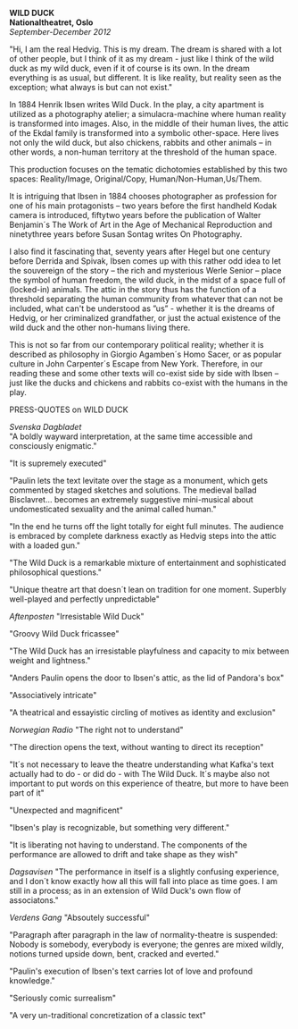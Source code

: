 **WILD DUCK**  
**Nationaltheatret, Oslo**  
*September-December 2012*

"Hi, I am the real Hedvig. This is my dream. The dream is shared with a lot of other people, but I think of it as my dream - just like I think of the wild duck as my wild duck, even if it of course is its own. In the dream everything is as usual, but different. It is like reality, but reality seen as the exception; what always is but can not exist."

In 1884 Henrik Ibsen writes Wild Duck. In the play, a city apartment is utilized as a photography atelier; a simulacra-machine where human reality is transformed into images. Also, in the middle of their human lives, the attic of the Ekdal family is transformed into a symbolic other-space. Here lives not only the wild duck, but also chickens, rabbits and other animals – in other words, a non-human territory at the threshold of the human space.

This production focuses on the tematic dichotomies established by this two spaces: Reality/Image, Original/Copy, Human/Non-Human,Us/Them.

It is intriguing that Ibsen in 1884 chooses photographer as profession for one of his main protagonists – two years before the first handheld Kodak camera is introduced, fiftytwo years before the publication of Walter Benjamin´s The Work of Art in the Age of Mechanical Reproduction and ninetythree years before Susan Sontag writes On Photography.

I also find it fascinating that, seventy years after Hegel but one century before Derrida and Spivak, Ibsen comes up with this rather odd idea to let the souvereign of the story – the rich and mysterious Werle Senior – place the symbol of human freedom, the wild duck, in the midst of a space full of (locked-in) animals. The attic in the story thus has the function of a threshold separating the human community from whatever that can not be included, what can't be understood as ”us” - whether it is the dreams of Hedvig, or her criminalized grandfather, or just the actual existence of the wild duck and the other non-humans living there.

This is not so far from our contemporary political reality; whether it is described as philosophy in Giorgio Agamben´s Homo Sacer, or as popular culture in John Carpenter´s Escape from New York.
Therefore, in our reading these and some other texts will co-exist side by side with Ibsen – just like the ducks and chickens and rabbits co-exist with the humans in the play.

PRESS-QUOTES on WILD DUCK  

*Svenska Dagbladet*  
"A boldly wayward interpretation, at the same time accessible and consciously enigmatic."

"It is supremely executed"

"Paulin lets the text levitate over the stage as a monument, which gets commented by staged sketches and solutions. The medieval ballad Bisclavret... becomes an extremely suggestive mini-musical about undomesticated sexuality and the animal called human."

"In the end he turns off the light totally for eight full minutes. The audience is embraced by complete darkness exactly as Hedvig steps into the attic with a loaded gun."

"The Wild Duck is a remarkable mixture of entertainment and sophisticated philosophical questions."

"Unique theatre art that doesn´t lean on tradition for one moment. Superbly well-played and perfectly unpredictable"

*Aftenposten*
"Irresistable Wild Duck"

"Groovy Wild Duck fricassee"

"The Wild Duck has an irresistable playfulness and capacity to mix between weight and lightness."

"Anders Paulin opens the door to Ibsen's attic, as the lid of Pandora's box"

"Associatively intricate"

"A theatrical and essayistic circling of motives as identity and exclusion"

*Norwegian Radio*
"The right not to understand"

"The direction opens the text, without wanting to direct its reception"

"It´s not necessary to leave the theatre understanding what Kafka's text actually had to do - or did do - with The Wild Duck. It´s maybe also not important to put words on this experience of theatre, but more to have been part of it"

"Unexpected and magnificent"

"Ibsen's play is recognizable, but something very different."

"It is liberating not having to understand. The components of the performance are allowed to drift and take shape as they wish"

*Dagsavisen*
"The performance in itself is a slightly confusing experience, and I don´t know exactly how all this will fall into place as time goes. I am still in a process; as in an extension of Wild Duck's own flow of associatons."

*Verdens Gang*
"Absoutely successful"

"Paragraph after paragraph in the law of normality-theatre is suspended: Nobody is somebody, everybody is everyone; the genres are mixed wildly, notions turned upside down, bent, cracked and everted."

"Paulin's execution of Ibsen's text carries lot of love and profound knowledge."

"Seriously comic surrealism"

"A very un-traditional concretization of a classic text"


